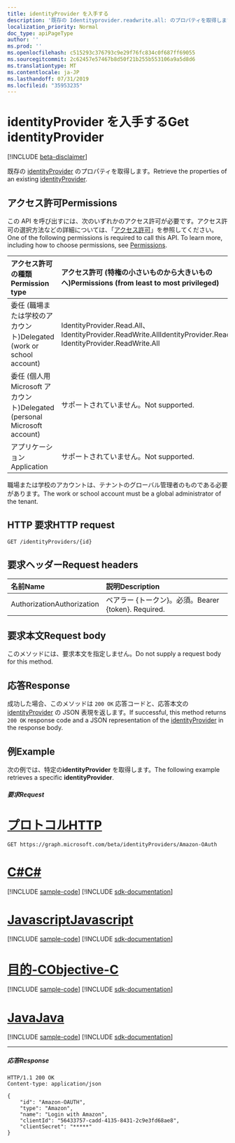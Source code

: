 ```yaml
---
title: identityProvider を入手する
description: '既存の Identityprovider.readwrite.all: のプロパティを取得します。'
localization_priority: Normal
doc_type: apiPageType
author: ''
ms.prod: ''
ms.openlocfilehash: c515293c376793c9e29f76fc834c0f687ff69055
ms.sourcegitcommit: 2c62457e57467b8d50f21b255b553106a9a5d8d6
ms.translationtype: MT
ms.contentlocale: ja-JP
ms.lasthandoff: 07/31/2019
ms.locfileid: "35953235"
---
```

# <a name="get-identityprovider"></a><span data-ttu-id="01f3e-103">identityProvider を入手する</span><span class="sxs-lookup"><span data-stu-id="01f3e-103">Get identityProvider</span></span>

[!INCLUDE [beta-disclaimer](../../includes/beta-disclaimer.md)]

<span data-ttu-id="01f3e-104">既存の [identityProvider](../resources/identityprovider.md) のプロパティを取得します。</span><span class="sxs-lookup"><span data-stu-id="01f3e-104">Retrieve the properties of an existing [identityProvider](../resources/identityprovider.md).</span></span>

## <a name="permissions"></a><span data-ttu-id="01f3e-105">アクセス許可</span><span class="sxs-lookup"><span data-stu-id="01f3e-105">Permissions</span></span>

<span data-ttu-id="01f3e-p101">この API を呼び出すには、次のいずれかのアクセス許可が必要です。アクセス許可の選択方法などの詳細については、「[アクセス許可](/graph/permissions-reference)」を参照してください。</span><span class="sxs-lookup"><span data-stu-id="01f3e-p101">One of the following permissions is required to call this API. To learn more, including how to choose permissions, see [Permissions](/graph/permissions-reference).</span></span>

|<span data-ttu-id="01f3e-108">アクセス許可の種類</span><span class="sxs-lookup"><span data-stu-id="01f3e-108">Permission type</span></span>      | <span data-ttu-id="01f3e-109">アクセス許可 (特権の小さいものから大きいものへ)</span><span class="sxs-lookup"><span data-stu-id="01f3e-109">Permissions (from least to most privileged)</span></span>              |
|:--------------------|:---------------------------------------------------------|
|<span data-ttu-id="01f3e-110">委任 (職場または学校のアカウント)</span><span class="sxs-lookup"><span data-stu-id="01f3e-110">Delegated (work or school account)</span></span>|<span data-ttu-id="01f3e-111">IdentityProvider.Read.All、IdentityProvider.ReadWrite.All</span><span class="sxs-lookup"><span data-stu-id="01f3e-111">IdentityProvider.Read.All, IdentityProvider.ReadWrite.All</span></span>|
|<span data-ttu-id="01f3e-112">委任 (個人用 Microsoft アカウント)</span><span class="sxs-lookup"><span data-stu-id="01f3e-112">Delegated (personal Microsoft account)</span></span>| <span data-ttu-id="01f3e-113">サポートされていません。</span><span class="sxs-lookup"><span data-stu-id="01f3e-113">Not supported.</span></span>|
|<span data-ttu-id="01f3e-114">アプリケーション</span><span class="sxs-lookup"><span data-stu-id="01f3e-114">Application</span></span>|<span data-ttu-id="01f3e-115">サポートされていません。</span><span class="sxs-lookup"><span data-stu-id="01f3e-115">Not supported.</span></span>|

<span data-ttu-id="01f3e-116">職場または学校のアカウントは、テナントのグローバル管理者のものである必要があります。</span><span class="sxs-lookup"><span data-stu-id="01f3e-116">The work or school account must be a global administrator of the tenant.</span></span>

## <a name="http-request"></a><span data-ttu-id="01f3e-117">HTTP 要求</span><span class="sxs-lookup"><span data-stu-id="01f3e-117">HTTP request</span></span>

<!-- { "blockType": "ignored" } -->
```http
GET /identityProviders/{id}
```

## <a name="request-headers"></a><span data-ttu-id="01f3e-118">要求ヘッダー</span><span class="sxs-lookup"><span data-stu-id="01f3e-118">Request headers</span></span>

|<span data-ttu-id="01f3e-119">名前</span><span class="sxs-lookup"><span data-stu-id="01f3e-119">Name</span></span>|<span data-ttu-id="01f3e-120">説明</span><span class="sxs-lookup"><span data-stu-id="01f3e-120">Description</span></span>|
|:---------------|:----------|
|<span data-ttu-id="01f3e-121">Authorization</span><span class="sxs-lookup"><span data-stu-id="01f3e-121">Authorization</span></span>|<span data-ttu-id="01f3e-p102">ベアラー {トークン}。必須。</span><span class="sxs-lookup"><span data-stu-id="01f3e-p102">Bearer {token}. Required.</span></span>|

## <a name="request-body"></a><span data-ttu-id="01f3e-124">要求本文</span><span class="sxs-lookup"><span data-stu-id="01f3e-124">Request body</span></span>

<span data-ttu-id="01f3e-125">このメソッドには、要求本文を指定しません。</span><span class="sxs-lookup"><span data-stu-id="01f3e-125">Do not supply a request body for this method.</span></span>

## <a name="response"></a><span data-ttu-id="01f3e-126">応答</span><span class="sxs-lookup"><span data-stu-id="01f3e-126">Response</span></span>

<span data-ttu-id="01f3e-127">成功した場合、このメソッドは `200 OK` 応答コードと、応答本文の [identityProvider](../resources/identityprovider.md) の JSON 表現を返します。</span><span class="sxs-lookup"><span data-stu-id="01f3e-127">If successful, this method returns `200 OK` response code and a JSON representation of the [identityProvider](../resources/identityprovider.md) in the response body.</span></span>

## <a name="example"></a><span data-ttu-id="01f3e-128">例</span><span class="sxs-lookup"><span data-stu-id="01f3e-128">Example</span></span>

<span data-ttu-id="01f3e-129">次の例では、特定の**identityProvider** を取得します。</span><span class="sxs-lookup"><span data-stu-id="01f3e-129">The following example retrieves a specific **identityProvider**.</span></span>

##### <a name="request"></a><span data-ttu-id="01f3e-130">要求</span><span class="sxs-lookup"><span data-stu-id="01f3e-130">Request</span></span>


# <a name="httptabhttp"></a>[<span data-ttu-id="01f3e-131">プロトコル</span><span class="sxs-lookup"><span data-stu-id="01f3e-131">HTTP</span></span>](#tab/http)
<!-- {
  "blockType": "request",
  "name": "get_identityprovider"
}-->
```http
GET https://graph.microsoft.com/beta/identityProviders/Amazon-OAuth
```
# <a name="ctabcsharp"></a>[<span data-ttu-id="01f3e-132">C#</span><span class="sxs-lookup"><span data-stu-id="01f3e-132">C#</span></span>](#tab/csharp)
[!INCLUDE [sample-code](../includes/snippets/csharp/get-identityprovider-csharp-snippets.md)]
[!INCLUDE [sdk-documentation](../includes/snippets/snippets-sdk-documentation-link.md)]

# <a name="javascripttabjavascript"></a>[<span data-ttu-id="01f3e-133">Javascript</span><span class="sxs-lookup"><span data-stu-id="01f3e-133">Javascript</span></span>](#tab/javascript)
[!INCLUDE [sample-code](../includes/snippets/javascript/get-identityprovider-javascript-snippets.md)]
[!INCLUDE [sdk-documentation](../includes/snippets/snippets-sdk-documentation-link.md)]

# <a name="objective-ctabobjc"></a>[<span data-ttu-id="01f3e-134">目的-C</span><span class="sxs-lookup"><span data-stu-id="01f3e-134">Objective-C</span></span>](#tab/objc)
[!INCLUDE [sample-code](../includes/snippets/objc/get-identityprovider-objc-snippets.md)]
[!INCLUDE [sdk-documentation](../includes/snippets/snippets-sdk-documentation-link.md)]

# <a name="javatabjava"></a>[<span data-ttu-id="01f3e-135">Java</span><span class="sxs-lookup"><span data-stu-id="01f3e-135">Java</span></span>](#tab/java)
[!INCLUDE [sample-code](../includes/snippets/java/get-identityprovider-java-snippets.md)]
[!INCLUDE [sdk-documentation](../includes/snippets/snippets-sdk-documentation-link.md)]

---


##### <a name="response"></a><span data-ttu-id="01f3e-136">応答</span><span class="sxs-lookup"><span data-stu-id="01f3e-136">Response</span></span>

<!-- {
  "blockType": "response",
  "truncated": true,
  "@odata.type": "microsoft.graph.IdentityProvider"
} -->
```http
HTTP/1.1 200 OK
Content-type: application/json

{
    "id": "Amazon-OAUTH",
    "type": "Amazon",
    "name": "Login with Amazon",
    "clientId": "56433757-cadd-4135-8431-2c9e3fd68ae8",
    "clientSecret": "*****"
}
```

<!-- uuid: 8fcb5dbc-d5aa-4681-8e31-b001d5168d79
2015-10-25 14:57:30 UTC -->
<!--
{
  "type": "#page.annotation",
  "description": "Get identityProvider",
  "keywords": "",
  "section": "documentation",
  "tocPath": "",
  "suppressions": [
  ]
}
-->
